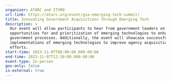 ```yaml
---
organizer: ATARC and ITVMO
url-link: https://atarc.org/event/gsa-emerging-tech-summit/
title: Innovating Government Acquisitions through Emerging Tech
description: >
  Our event will allow participants to hear from government leaders on the
  opportunities for and prioritization of emerging technologies to enhance
  government processes. Additionally, the event will showcase successful
  implementations of emerging technologies to improve agency acquisition
  efforts. 
start-time: 2023-11-07T08:00:00.000-00:00
end-time: 2023-11-07T12:30:00.000-00:00
event-type: In-person
gov-only: false
is-external: true
---
```

